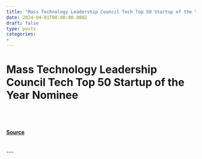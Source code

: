 ```yaml
---
title: "Mass Technology Leadership Council Tech Top 50 Startup of the Year Nominee"
date: 2024-04-01T00:00:00.000Z
draft: false
type: posts
categories: 
- 
---
```

# Mass Technology Leadership Council Tech Top 50 Startup of the Year Nominee

<br/>

<br/>


#### [Source](https://vulncheck.com/blog/null)

<br/>
---
